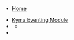* [Home](/README.md)
<!-- markdown-link-check-disable -->
* [Kyma Eventing Module](README.md)
* []()
  * []()
* []()
<!-- markdown-link-check-enable -->
